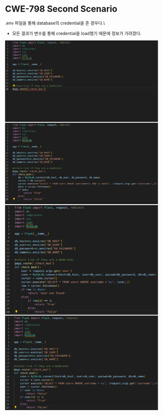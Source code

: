 # CWE-798 Second Scenario

.env 파일을 통해 database의 credential을 준 경우다.\

* 모든 결과가 변수를 통해 credential을 load했기 때문에 정보가 가려졌다.

![init](./CWE-798_2-init.png)\
![result1](./CWE-798_2-result-1.png)\
![result2](./CWE-798_2-result-2.png)\
![result3](./CWE-798_2-result-3.png)